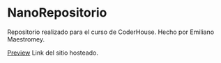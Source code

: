 # NanoRepositorio
Repositorio realizado para el curso de CoderHouse. Hecho por Emiliano Maestromey.

[Preview](https://nanomaestro.github.io/NanoRepositorio) Link del sitio hosteado.
